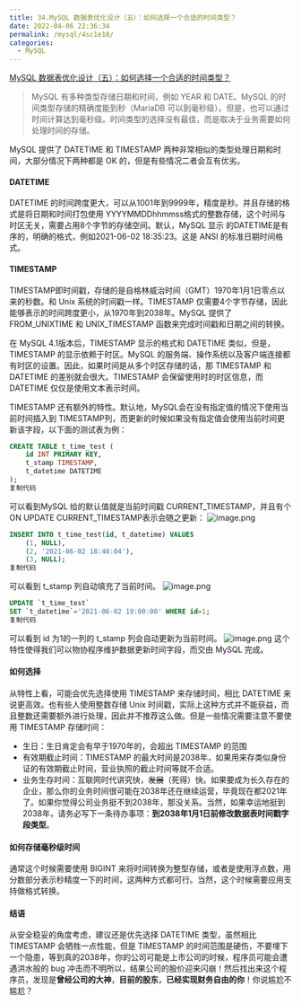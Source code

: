 ```yaml
---
title: 34.MySQL 数据表优化设计（五）：如何选择一个合适的时间类型？ 
date: 2022-04-06 22:36:34
permalink: /mysql/4sc1e18/
categories:
  - MySQL
---
```


[MySQL 数据表优化设计（五）：如何选择一个合适的时间类型？](https://juejin.cn/post/6969155125025718279)

> MySQL 有多种类型存储日期和时间，例如 YEAR 和 DATE。MySQL 的时间类型存储的精确度能到秒（MariaDB 可以到毫秒级）。但是，也可以通过时间计算达到毫秒级。时间类型的选择没有最佳，而是取决于业务需要如何处理时间的存储。

MySQL 提供了 DATETIME 和 TIMESTAMP 两种非常相似的类型处理日期和时间，大部分情况下两种都是 OK 的，但是有些情况二者会互有优劣。

#### DATETIME

DATETIME 的时间跨度更大，可以从1001年到9999年，精度是秒。并且存储的格式是将日期和时间打包使用 YYYYMMDDhhmmss格式的整数存储，这个时间与时区无关，需要占用8个字节的存储空间。默认，MySQL 显示 的DATETIME是有序的，明确的格式，例如2021-06-02 18:35:23。这是 ANSI 的标准日期时间格式。

#### TIMESTAMP

TIMESTAMP即时间戳，存储的是自格林威治时间（GMT）1970年1月1日零点以来的秒数。和 Unix 系统的时间戳一样。TIMESTAMP 仅需要4个字节存储，因此能够表示的时间跨度更小，从1970年到2038年。MySQL 提供了 FROM_UNIXTIME 和 UNIX_TIMESTAMP 函数来完成时间戳和日期之间的转换。

在 MySQL 4.1版本后，TIMESTAMP 显示的格式和 DATETIME 类似，但是，TIMESTAMP 的显示依赖于时区。MySQL 的服务端、操作系统以及客户端连接都有时区的设置。因此，如果时间是从多个时区存储的话，那 TIMESTAMP 和 DATETIME 的差别就会很大。TIMESTAMP 会保留使用时的时区信息，而 DATETIME 仅仅是使用文本表示时间。

TIMESTAMP 还有额外的特性。默认地，MySQL会在没有指定值的情况下使用当前时间插入到 TIMESTAMP列，而更新的时候如果没有指定值会使用当前时间更新该字段，以下面的测试表为例：

```sql
CREATE TABLE t_time_test (
    id INT PRIMARY KEY,
    t_stamp TIMESTAMP,
    t_datetime DATETIME
);
复制代码
```

可以看到MySQL 给的默认值就是当前时间戳 CURRENT_TIMESTAMP，并且有个 ON UPDATE CURRENT_TIMESTAMP表示会随之更新： ![image.png](https://p3-juejin.byteimg.com/tos-cn-i-k3u1fbpfcp/308ceb1a60a041cbb0a3a28412e9df67~tplv-k3u1fbpfcp-zoom-1.image)

```sql
INSERT INTO t_time_test(id, t_datetime) VALUES
	(1, NULL), 
	(2, '2021-06-02 18:48:04'), 
	(3, NULL);
复制代码
```

可以看到 t_stamp 列自动填充了当前时间。 ![image.png](https://p3-juejin.byteimg.com/tos-cn-i-k3u1fbpfcp/11e09df881564996874d8a5a4b54a279~tplv-k3u1fbpfcp-zoom-1.image)

```sql
UPDATE `t_time_test` 
SET `t_datetime`='2021-06-02 19:00:00' WHERE id=1;
复制代码
```

可以看到 id 为1的一列的 t_stamp 列会自动更新为当前时间。 ![image.png](https://p3-juejin.byteimg.com/tos-cn-i-k3u1fbpfcp/3c320f5b17694192857e5d2c269739fa~tplv-k3u1fbpfcp-zoom-1.image) 这个特性使得我们可以物协程序维护数据更新时间字段，而交由 MySQL 完成。

#### 如何选择

从特性上看，可能会优先选择使用 TIMESTAMP 来存储时间，相比 DATETIME 来说更高效。也有些人使用整数存储 Unix 时间戳，实际上这种方式并不能获益，而且整数还需要额外进行处理，因此并不推荐这么做。但是一些情况需要注意不要使用 TIMESTAMP 存储时间：

- 生日：生日肯定会有早于1970年的，会超出 TIMESTAMP 的范围
- 有效期截止时间：TIMESTAMP 的最大时间是2038年，如果用来存类似身份证的有效期截止时间，营业执照的截止时间等就不合适。
- 业务生存时间：互联网时代讲究快，~~发展~~（死得）快。如果要成为长久存在的企业，那么你的业务时间很可能在2038年还在继续运营，毕竟现在都2021年了。如果你觉得公司业务挺不到2038年，那没关系。当然，如果幸运地挺到2038年，请务必写下一条待办事项：**到2038年1月1日前修改数据表时间戳字段类型**。

#### 如何存储毫秒级时间

通常这个时候需要使用 BIGINT 来将时间转换为整型存储，或者是使用浮点数，用分数部分表示秒精度一下的时间，这两种方式都可行。当然，这个时候需要应用支持做格式转换。

#### 结语

从安全稳妥的角度考虑，建议还是优先选择 DATETIME 类型，虽然相比 TIMESTAMP 会牺牲一点性能，但是 TIMESTAMP 的时间范围是硬伤，不要埋下一个隐患，等到真的2038年，你的公司可能是上市公司的时候，程序员可能会遭遇洪水般的 bug 冲击而不明所以，结果公司的股价迎来闪崩！然后找出来这个程序员，发现是**曾经公司的大神**，**目前的股东**，**已经实现财务自由的你**！你说尴尬不尴尬？

